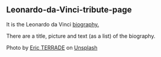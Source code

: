 ## Leonardo-da-Vinci-tribute-page

It is the Leonardo da Vinci [biography.](https://irinatuma.github.io/Leonardo-da-Vinci-tribute-page/)

There are a title, picture and text (as a list) of the biography.

Photo by [Eric TERRADE](https://unsplash.com/photos/0WQOCx1g8hw) on [Unsplash](https://unsplash.com/)
